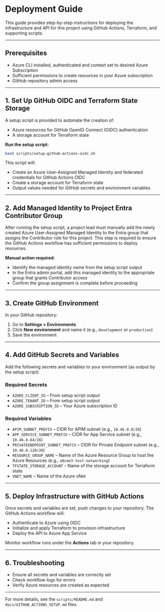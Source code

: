 # Deployment Guide

This guide provides step-by-step instructions for deploying the infrastructure and API for this project using GitHub Actions, Terraform, and supporting scripts.

---

## Prerequisites

- Azure CLI installed, authenticated and context set to desired Azure Subscription
- Sufficient permissions to create resources in your Azure subscription
- GitHub repository admin access

---

## 1. Set Up GitHub OIDC and Terraform State Storage

A setup script is provided to automate the creation of:
- Azure resources for GitHub OpenID Connect (OIDC) authentication
- A storage account for Terraform state

**Run the setup script:**

```bash
bash scripts/setup-github-actions-oidc.sh
```

This script will:
- Create an Azure User-Assigned Managed Identity and federated credentials for GitHub Actions OIDC
- Create a storage account for Terraform state
- Output values needed for GitHub secrets and environment variables

---
## 2. Add Managed Identity to Project Entra Contributor Group

After running the setup script, a project lead must manually add the newly created Azure User-Assigned Managed Identity to the Entra group that assigns the Contributor role for this project. This step is required to ensure the GitHub Actions workflow has sufficient permissions to deploy resources.

**Manual action required:**
- Identify the managed identity name from the setup script output
- In the Entra admin portal, add this managed identity to the appropriate group that grants Contributor access
- Confirm the group assignment is complete before proceeding

---
## 3. Create GitHub Environment

In your GitHub repository:
1. Go to **Settings > Environments**
2. Click **New environment** and name it (e.g., `development` or `production`)
3. Save the environment

---

## 4. Add GitHub Secrets and Variables

Add the following secrets and variables to your environment (as output by the setup script):

### Required Secrets
- `AZURE_CLIENT_ID` – From setup script output
- `AZURE_TENANT_ID` – From setup script output
- `AZURE_SUBSCRIPTION_ID` – Your Azure subscription ID

### Required Variables
- `APIM_SUBNET_PREFIX` – CIDR for APIM subnet (e.g., `10.46.8.0/26`)
- `APP_SERVICE_SUBNET_PREFIX` – CIDR for App Service subnet (e.g., `10.46.8.64/26`)
- `PRIVATEENDPOINT_SUBNET_PREFIX` – CIDR for Private Endpoint subnet (e.g., `10.46.8.128/26`)
- `RESOURCE_GROUP_NAME` – Name of the Azure Resource Group to host the Azure Resources (e.g., `a9cee3-test-networking`)
- `TFSTATE_STORAGE_ACCOUNT` – Name of the storage account for Terraform state
- `VNET_NAME` – Name of the Azure vNet
---

## 5. Deploy Infrastructure with GitHub Actions

Once secrets and variables are set, push changes to your repository. The GitHub Actions workflow will:
- Authenticate to Azure using OIDC
- Initialize and apply Terraform to provision infrastructure
- Deploy the API to Azure App Service

Monitor workflow runs under the **Actions** tab in your repository.

---

## 6. Troubleshooting

- Ensure all secrets and variables are correctly set
- Check workflow logs for errors
- Verify Azure resources are created as expected

---

For more details, see the `scripts/README.md` and `docs/GITHUB_ACTIONS_SETUP.md` files.
